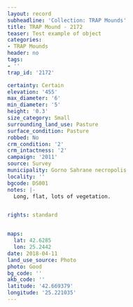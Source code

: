 ```yaml
---
layout: record
subheadline: 'Collection: TRAP Mounds'
title: TRAP Mound - 2172
teaser: Test example of object
categories:
- TRAP Mounds
header: no
tags:
- ''
trap_id: '2172'

certainty: Certain
elevation: '455'
max_diameter: '6'
min_diameter: '5'
height: '0.3'
size_category: Small
surrounding_land_use: Pasture
surface_condition: Pasture
robbed: No
crm_condition: '2'
crm_intactness: '2'
campaign: '2011'
source: Survey
municipality: Gorno Sahrane necropolis
locality: ''
bgcode: DS001
notes: |-
  Long, flat, lots of vegetation.


rights: standard


maps:
  lat: 42.6285
  lon: 25.2442
date: 2018-04-11
land_use_source: Photo
photo: Good
bg_code: ''
akb_code: ''
latitude: '42.669379'
longitude: '25.221035'
---
```

